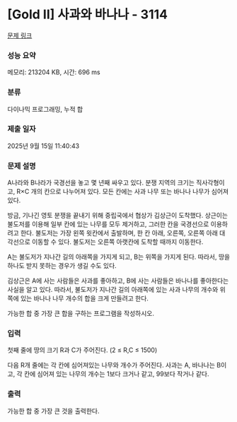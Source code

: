 # [Gold II] 사과와 바나나 - 3114 

[문제 링크](https://www.acmicpc.net/problem/3114) 

### 성능 요약

메모리: 213204 KB, 시간: 696 ms

### 분류

다이나믹 프로그래밍, 누적 합

### 제출 일자

2025년 9월 15일 11:40:43

### 문제 설명

<p>A나라와 B나라가 국경선을 놓고 몇 년째 싸우고 있다. 분쟁 지역의 크기는 직사각형이고, R×C 개의 칸으로 나누어져 있다. 모든 칸에는 사과 나무 또는 바나나 나무가 심어져 있다.</p>

<p>방금, 기나긴 영토 분쟁을 끝내기 위해 중립국에서 협상가 김상근이 도착했다. 상근이는 불도저를 이용해 일부 칸에 있는 나무를 모두 제거하고, 그러한 칸을 국경선으로 이용하려고 한다. 불도저는 가장 왼쪽 윗칸에서 출발하며, 한 칸 아래, 오른쪽, 오른쪽 아래 대각선으로 이동할 수 있다. 불도저는 오른쪽 아랫칸에 도착할 때까지 이동한다.</p>

<p>A는 불도저가 지나간 길의 아래쪽을 가지게 되고, B는 위쪽을 가지게 된다. 따라서, 땅을 하나도 받지 못하는 경우가 생길 수도 있다.</p>

<p>김상근은 A에 사는 사람들은 사과를 좋아하고, B에 사는 사람들은 바나나를 좋아한다는 사실을 알고 있다. 따라서, 불도저가 지나간 길의 아래쪽에 있는 사과 나무의 개수와 위쪽에 있는 바나나 나무 개수의 합을 크게 만들려고 한다.</p>

<p>가능한 합 중 가장 큰 합을 구하는 프로그램을 작성하시오. </p>

### 입력 

 <p>첫째 줄에 땅의 크기 R과 C가 주어진다. (2 ≤ R,C ≤ 1500)</p>

<p>다음 R개 줄에는 각 칸에 심어져있는 나무와 개수가 주어진다. 사과는 A, 바나나는 B이고, 각 칸에 심어져 있는 나무의 개수는 1보다 크거나 같고, 99보다 작거나 같다.</p>

### 출력 

 <p>가능한 합 중 가장 큰 것을 출력한다. </p>

